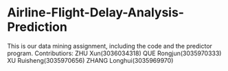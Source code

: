 # Airline-Flight-Delay-Analysis-Prediction
This is our data mining assignment, including the code and the predictor program.
Contributiors: 
ZHU Xun(3036034318)
QUE Rongjun(3035970333)
XU Ruisheng(3035970656)
ZHANG Longhui(3035969970)
